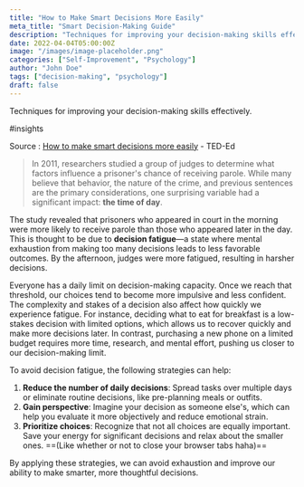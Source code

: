 ```yaml
---
title: "How to Make Smart Decisions More Easily"
meta_title: "Smart Decision-Making Guide"
description: "Techniques for improving your decision-making skills effectively."
date: 2022-04-04T05:00:00Z
image: "/images/image-placeholder.png"
categories: ["Self-Improvement", "Psychology"]
author: "John Doe"
tags: ["decision-making", "psychology"]
draft: false
---
```


Techniques for improving your decision-making skills effectively.

#insights 

Source : [How to make smart decisions more easily](https://www.youtube.com/@TEDEd) - TED-Ed

> In 2011, researchers studied a group of judges to determine what factors influence a prisoner's chance of receiving parole. While many believe that behavior, the nature of the crime, and previous sentences are the primary considerations, one surprising variable had a significant impact: **the time of day**.

The study revealed that prisoners who appeared in court in the morning were more likely to receive parole than those who appeared later in the day. This is thought to be due to **decision fatigue**—a state where mental exhaustion from making too many decisions leads to less favorable outcomes. By the afternoon, judges were more fatigued, resulting in harsher decisions.

Everyone has a daily limit on decision-making capacity. Once we reach that threshold, our choices tend to become more impulsive and less confident. The complexity and stakes of a decision also affect how quickly we experience fatigue. For instance, deciding what to eat for breakfast is a low-stakes decision with limited options, which allows us to recover quickly and make more decisions later. In contrast, purchasing a new phone on a limited budget requires more time, research, and mental effort, pushing us closer to our decision-making limit.

To avoid decision fatigue, the following strategies can help:
1. **Reduce the number of daily decisions**: Spread tasks over multiple days or eliminate routine decisions, like pre-planning meals or outfits.
2. **Gain perspective**: Imagine your decision as someone else's, which can help you evaluate it more objectively and reduce emotional strain.
3. **Prioritize choices**: Recognize that not all choices are equally important. Save your energy for significant decisions and relax about the smaller ones. ==(Like whether or not to close your browser tabs haha)==

By applying these strategies, we can avoid exhaustion and improve our ability to make smarter, more thoughtful decisions.